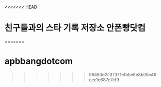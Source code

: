 <<<<<<< HEAD
# 친구들과의 스타 기록 저장소 안폰빵닷컴
=======
# apbbangdotcom
>>>>>>> 58493e2c37371efbbe5e8b05e49cec1e687c7ef9
